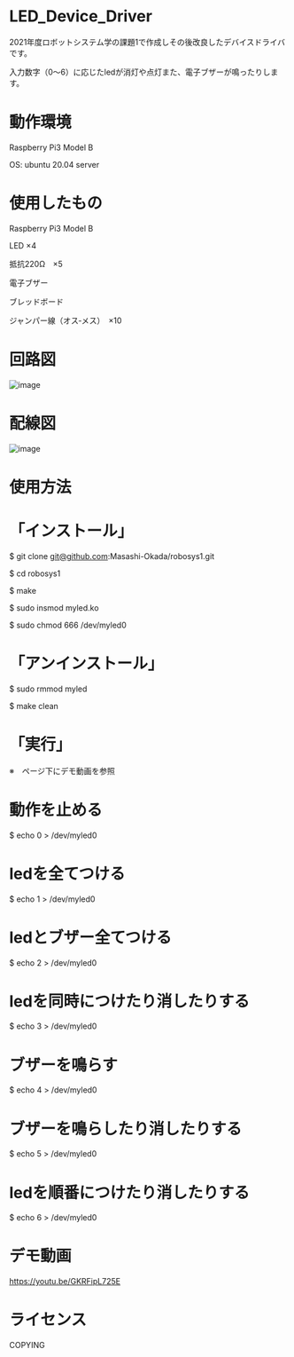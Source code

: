 # LED_Device_Driver
2021年度ロボットシステム学の課題1で作成しその後改良したデバイスドライバです。

入力数字（0～6）に応じたledが消灯や点灯また、電子ブザーが鳴ったりします。

# 動作環境
Raspberry Pi3 Model B

OS: ubuntu 20.04 server

# 使用したもの
Raspberry Pi3 Model B

LED ×4

抵抗220Ω　×5

電子ブザー

ブレッドボード

ジャンパー線（オス‐メス）　×10

# 回路図
![image](https://user-images.githubusercontent.com/92083106/146315685-fa5f8062-741b-4a9b-9193-18b106f8e093.png)

# 配線図
![image](https://user-images.githubusercontent.com/92083106/146252105-9ab0c7ee-3a8c-41b0-9679-5fcace129244.png)



# 使用方法
# 「インストール」
$ git clone git@github.com:Masashi-Okada/robosys1.git

$ cd robosys1

$ make

$ sudo insmod myled.ko

$ sudo chmod 666 /dev/myled0

# 「アンインストール」
$ sudo rmmod myled

$ make clean

# 「実行」
※　ページ下にデモ動画を参照
# 動作を止める
$ echo 0 > /dev/myled0
# ledを全てつける
$ echo 1 > /dev/myled0 
# ledとブザー全てつける
$ echo 2 > /dev/myled0 
# ledを同時につけたり消したりする
$ echo 3 > /dev/myled0 
# ブザーを鳴らす
$ echo 4 > /dev/myled0 
# ブザーを鳴らしたり消したりする
$ echo 5 > /dev/myled0 
# ledを順番につけたり消したりする
$ echo 6 > /dev/myled0 

# デモ動画
https://youtu.be/GKRFipL725E
# ライセンス

COPYING
